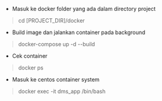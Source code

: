 
- Masuk ke docker folder yang ada dalam directory project

> cd [PROJECT_DIR]/docker

- Build image dan jalankan container pada background
> docker-compose up -d --build

- Cek container
> docker ps

- Masuk ke centos container system
> docker exec -it dms_app /bin/bash